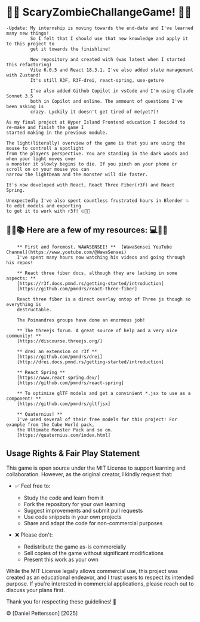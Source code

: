 # 🧟‍♀️ ScaryZombieChallangeGame! 🧟‍♂️

    -Update: My internship is moving towards the end-date and I've learned many new things!
    		 So I felt that I should use that new knowledge and apply it to this project to
    		 get it towards the finishline!

    		 New repository and created with (was latest when I started this refactoring)
    		 Vite 6.0.5 and React 18.3.1. I've also added state management with Zustand!
    		 It's still R3F, R3F-drei, react-spring, use-geture

    		 I've also added Github Copilot in vsCode and I'm using Claude Sonnet 3.5
    		 both in Copilot and online. The ammount of questions I've been asking is
    		 crazy. Lyckily it doesn't get tired of me(yet?)!

    As my final project at Hyper Island Frontend education I decided to re-make and finish the game I
    started making in the previous module.

    The light(literally) overview of the game is that you are using the mouse to controll a spotlight
    from the players perspective. You are standing in the dark woods and when your light moves over
    a monster it slowly begins to die. If you pinch on your phone or scroll on on your mouse you can
    narrow the lightbeam and the monster will die faster.

    It's now developed with React, React Three Fiber(r3f) and React Spring.

    Unexpectedly I've also spent countless frustrated hours in Blender 💥 to edit models and exporting
    to get it to work with r3f! ⏲🧠💪

## 🧾📕📚 Here are a few of my resources: 💻💾💽

    	** First and foremost. WAWASENSEI! **  [WawaSensei YouTube Channel](https://www.youtube.com/@WawaSensei)
    	I've spent many hours now watching his videos and going through his repos!

    	** React three fiber docs, although they are lacking in some aspects: **
    	[https://r3f.docs.pmnd.rs/getting-started/introduction]
    	[https://github.com/pmndrs/react-three-fiber]

    	React three fiber is a direct overlay ontop of Three js though so everything is
    	destructable.

    	The Poimandres groups have done an enormous job!

    	** The threejs forum. A great source of help and a very nice community! **
    	[https://discourse.threejs.org/]

    	** drei an extension on r3f **
    	[https://github.com/pmndrs/drei]
    	[http://drei.docs.pmnd.rs/getting-started/introduction]

    	** React Spring **
    	[https://www.react-spring.dev/]
    	[https://github.com/pmndrs/react-spring]

    	** To optimize glTF models and get a convinient *.jsx to use as a component! **
    	[https://github.com/pmndrs/gltfjsx]

    	** Quaternius! **
    	I've used several of their free models for this project! For example from the Cube World pack,
    	the Ultimate Monster Pack and so on.
    	[https://quaternius.com/index.html]

## Usage Rights & Fair Play Statement

This game is open source under the MIT License to support learning and collaboration. However, as the original creator, I kindly request that:

- ✅ Feel free to:

  - Study the code and learn from it
  - Fork the repository for your own learning
  - Suggest improvements and submit pull requests
  - Use code snippets in your own projects
  - Share and adapt the code for non-commercial purposes

- ❌ Please don't:
  - Redistribute the game as-is commercially
  - Sell copies of the game without significant modifications
  - Present this work as your own

While the MIT License legally allows commercial use, this project was created as an educational endeavor, and I trust users to respect its intended purpose. If you're interested in commercial applications, please reach out to discuss your plans first.

Thank you for respecting these guidelines! 🙏

© [Daniel Pettersson] [2025]
